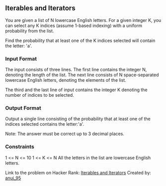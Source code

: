 ## Iterables and Iterators

You are given a list of N lowercase English letters. For a given integer K, you can select any K indices (assume 1-based indexing) with a uniform probability from the list.

Find the probability that at least one of the K indices selected will contain the letter: 'a'.

### Input Format

The input consists of three lines. The first line contains the integer N, denoting the length of the list. The next line consists of N space-separated lowercase English letters, denoting the elements of the list.

The third and the last line of input contains the integer K  denoting the number of indices to be selected.

### Output Format

Output a single line consisting of the probability that at least one of the indices selected contains the letter:'a'.

Note: The answer must be correct up to 3 decimal places.

### Constraints

1 <= N <= 10
1 <= K <= N
All the letters in the list are lowercase English letters.

Link to the problem on Hacker Rank: [Iterables and Iterators](https://www.hackerrank.com/challenges/iterables-and-iterators/problem)
Created by: [anuj_95](https://www.hackerrank.com/profile/anuj_95)
